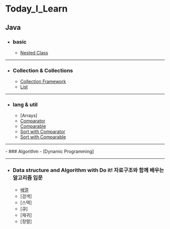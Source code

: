 # Today_I_Learn

## Java

- ### basic
  - [Nested Class](https://github.com/OOOIOOOIO/Today_I_Learn/blob/master/basic/Nested%20Class.md)
 
<hr>

- ### Collection & Collections     
  - [Collection Framework](https://github.com/OOOIOOOIO/Today_I_Learn/blob/master/Collection%20&%20Collections/Collection%20Framework.md)
  - [List](https://github.com/OOOIOOOIO/Today_I_Learn/blob/master/Collection%20&%20Collections/List.md)

<hr>

- ### lang & util
  - [Arrays]
  - [Comparator](https://github.com/OOOIOOOIO/Today_I_Learn/blob/master/lang%20%26%20util/Comparator.md)
  - [Comparable](https://github.com/OOOIOOOIO/Today_I_Learn/blob/master/lang%20%26%20util/Comparable.md)
  - [Sort with Comparator](https://github.com/OOOIOOOIO/Today_I_Learn/blob/master/lang%20%26%20util/Sort%20with%20Comparator.md)
  - [Sort with Comparable](https://github.com/OOOIOOOIO/Today_I_Learn/blob/master/lang%20&%20util/Sort%20with%20Comparable.md)

<hr>
- ### Algorithm
  - [Dynamic Programming]

<hr>
  
- ### Data structure and Algorithm with Do it! 자료구조와 함께 배우는 알고리즘 입문
  - [배열](https://github.com/OOOIOOOIO/Today_I_Learn/tree/master/Data%20structure%20and%20Algorithm%20with%20Do%20it!%20%EC%9E%90%EB%A3%8C%EA%B5%AC%EC%A1%B0%EC%99%80%20%ED%95%A8%EA%BB%98%20%EB%B0%B0%EC%9A%B0%EB%8A%94%20%EC%95%8C%EA%B3%A0%EB%A6%AC%EC%A6%98%20%EC%9E%85%EB%AC%B8/%EB%B0%B0%EC%97%B4)
  - [검색]
  - [스택]
  - [큐]
  - [재귀]
  - [정렬]
